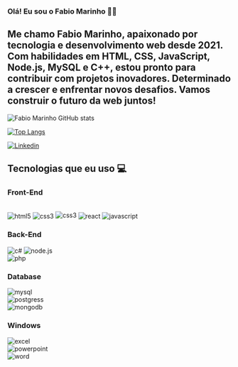### Olá! Eu sou o Fabio Marinho 👋🏽
## Me chamo Fabio Marinho, apaixonado por tecnologia e desenvolvimento web desde 2021. Com habilidades em HTML, CSS, JavaScript, Node.js, MySQL e C++, estou pronto para contribuir com projetos inovadores. Determinado a crescer e enfrentar novos desafios. Vamos construir o futuro da web juntos!
![Fabio Marinho GitHub stats](https://github-readme-stats.vercel.app/api?username=fabio-marinho22&show_icons=true&theme=radical)   

[![Top Langs](https://github-readme-stats.vercel.app/api/top-langs/?username=fabio-marinho22&layout=pie)](https://github.com/anuraghazra/github-readme-stats) 

[![Linkedin](https://img.shields.io/badge/LinkedIn-0077B5?style=for-the-badge&logo=linkedin&logoColor=white)](https://www.linkedin.com/in/fabio-marinho-09a2692ab/)

## Tecnologias que eu uso 💻

### Front-End

<div style="display:inline_block"><br/>
<img align="center" alt="html5" src="https://img.shields.io/badge/HTML5-E34F26?style=for-the-badge&logo=html5&logoColor=white"/>
<img align="center" alt="css3" src="https://img.shields.io/badge/CSS3-1572B6?style=for-the-badge&logo=css3&logoColor=white"/>

<img align="bootstrap" alt="css3" src="https://img.shields.io/badge/Bootstrap-563D7C?style=for-the-badge&logo=bootstrap&logoColor=white"/>
<img align="center" alt="react" src="https://img.shields.io/badge/React-20232A?style=for-the-badge&logo=react&logoColor=61DAFB"/>
<img align="center" alt="javascript" src="https://img.shields.io/badge/JavaScript-F7DF1E?style=for-the-badge&logo=javascript&logoColor=black"/>

### Back-End
<img align="center" alt="c#" src="https://img.shields.io/badge/C%23-239120?style=for-the-badge&logo=c-sharp&logoColor=white"/>
<img align="center" alt="node.js" src="https://img.shields.io/badge/Node.js-43853D?style=for-the-badge&logo=node.js&logoColor=white"/>

<div>
<img align="center" alt="php" src="https://img.shields.io/badge/PHP-777BB4?style=for-the-badge&logo=php&logoColor=white"/>
<div>


<div>

### Database
<img align="center" alt="mysql" src="https://img.shields.io/badge/MySQL-00000F?style=for-the-badge&logo=mysql&logoColor=white"/>
<div>
<img align="center" alt="postgress" src="https://img.shields.io/badge/PostgreSQL-316192?style=for-the-badge&logo=postgresql&logoColor=white"/>
<div>
<img align="center" alt="mongodb" src="https://img.shields.io/badge/MongoDB-4EA94B?style=for-the-badge&logo=mongodb&logoColor=white"/>
<div>

### Windows 
<img align="center" alt="excel" src="https://img.shields.io/badge/Microsoft_Excel-217346?style=for-the-badge&logo=microsoft-excel&logoColor=white"/>
<div>
<img align="center" alt="powerpoint" src="https://img.shields.io/badge/Microsoft_PowerPoint-B7472A?style=for-the-badge&logo=microsoft-powerpoint&logoColor=white"/>
<div>
<img align="center" alt="word" src="https://img.shields.io/badge/Microsoft_Word-2B579A?style=for-the-badge&logo=microsoft-word&logoColor=white"/>
<div>
